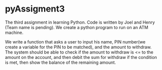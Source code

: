 # pyAssigment3

The third assignment in learning Python. Code is written by Joel and Henry (Team name is pending). We create a python program to run on an ATM machine. 

We write a function that asks a user to input his name, PIN number(we create a variable for 
the PIN to be matched), and the amount to withdraw. The system should be able to check if the amount to withdraw 
is <= to the amount on the account, and then debit the sum for withdraw if the condition is met, then show the balance 
of the remaining amount.

